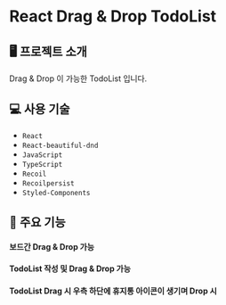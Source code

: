 # React Drag & Drop TodoList

## 🖥️ 프로젝트 소개
Drag & Drop 이 가능한 TodoList 입니다.

## 💻 사용 기술

- `React`
- `React-beautiful-dnd`
- `JavaScript`
- `TypeScript`
- `Recoil`
- `Recoilpersist`
- `Styled-Components`

## 📌 주요 기능

#### 보드간 Drag & Drop 가능

#### TodoList 작성 및 Drag & Drop 가능

#### TodoList Drag 시 우측 하단에 휴지통 아이콘이 생기며 Drop 시 
